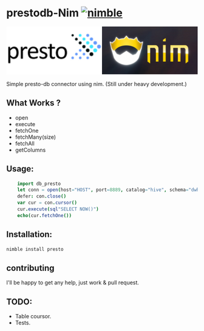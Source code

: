 
# prestodb-Nim [![nimble](https://raw.githubusercontent.com/yglukhov/nimble-tag/master/nimble.png)](https://github.com/yglukhov/nimble-tag)

![alt tag](https://github.com/Bennyelg/nimPresto/blob/master/presto_nim.jpg)

Simple presto-db connector using nim. (Still under heavy development.)

## What Works ?
* open
* execute
* fetchOne
* fetchMany(size)
* fetchAll
* getColumns

## Usage:

```nim
    import db_presto
    let conn = open(host="HOST", port=8889, catalog="hive", schema="dwh", username="benny")
    defer: con.close()
    var cur = con.cursor()
    cur.execute(sql"SELECT NOW()")
    echo(cur.fetchOne())
```

## Installation:

```bash
nimble install presto
```


## contributing 

I'll be happy to get any help, just work & pull request.


## TODO:
* Table coursor.
* Tests.
